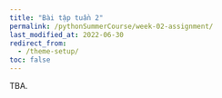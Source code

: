 ```yaml
---
title: "Bài tập tuần 2"
permalink: /pythonSummerCourse/week-02-assignment/
last_modified_at: 2022-06-30
redirect_from:
  - /theme-setup/
toc: false
---
```


TBA.
